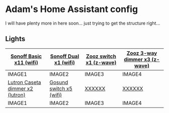 # Adam's Home Assistant config

I will have plenty more in here soon... just trying to get the structure right...

## Lights
| <a href="https://amzn.to/3fWEEim">Sonoff Basic x11 (wifi)</a> | <a href="https://amzn.to/3g0sHs2">Sonoff Dual x1 (wifi)</a> | <a href="https://amzn.to/2VosWFt">Zooz switch x1 (z-wave)</a>| <a href="https://amzn.to/2A7jdMi">Zooz 3-way dimmer x3 (z-wave)</a> | 
| --- | --- | --- | --- |
| IMAGE1 | IMAGE2 | IMAGE3 | IMAGE4 
| <a href="https://amzn.to/2VosWFt">Lutron Caseta dimmer x2 (lutron)</a> | <a href="https://amzn.to/2VooTc9">Gosund switch x5 (wifi)</a> | <a href="XXXXXX">XXXXXX</a> | <a href="XXXXXX">XXXXXX</a> | 
| IMAGE1 | IMAGE2 | IMAGE3 | IMAGE4 


